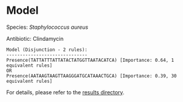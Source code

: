 
# Model

Species: *Staphylococcus aureus*

Antibiotic: Clindamycin

```
Model (Disjunction - 2 rules):
------------------------------
Presence(TATTATTTATTATACTATGGTTAATACATCA) [Importance: 0.64, 1 equivalent rules]
OR
Presence(AATAAGTAAGTTAAGGGATGCATAAACTGCA) [Importance: 0.39, 30 equivalent rules]

```

For details, please refer to the [results directory](../../../../../results/scm_b/staphylococcus%20aureus/clindamycin/repeat_2/).

